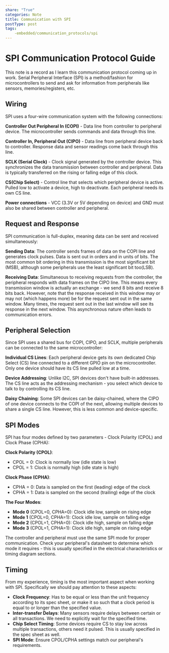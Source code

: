 ```yaml
---
share: "True"
categories: Note
title: Communication with SPI
postType: post
tags:
    -embedded/communication_protocols/spi
---
```

# SPI Communication Protocol Guide



This note is a record as I learn this communication protocol coming up in work. Serial Peripheral Interface (SPI) is a method/fashion for microcontrollers to send and ask for information from peripherals like sensors, memories/registers, etc.

## Wiring

SPI uses a four-wire communication system with the following connections:

**Controller Out Peripheral In (COPI)** - Data line from controller to peripheral device. The microcontroller sends commands and data through this line.

**Controller In, Peripheral Out (CIPO)** - Data line from peripheral device back to controller. Response data and sensor readings come back through this line.

**SCLK (Serial Clock)** - Clock signal generated by the controller device. This synchronizes the data transmission between controller and peripheral. Data is typically transferred on the rising or falling edge of this clock.

**CS(Chip Select)** - Control line that selects which peripheral device is active. Pulled low to activate a device, high to deactivate. Each peripheral needs its own CS line.

**Power connections** - VCC (3.3V or 5V depending on device) and GND must also be shared between controller and peripheral.

## Request and Response

SPI communication is full-duplex, meaning data can be sent and received simultaneously:

**Sending Data**: The controller sends frames of data on the COPI line and generates clock pulses. Data is sent out in orders and in units of bits. The most common bit ordering in this transmission is the most significant bit (MSB), although some peripherals use the least significant bit too(LSB).

**Receiving Data**: Simultaneous to receiving requests from the controller, the peripheral responds with data frames on the CIPO line. This means every transmission window is actually an exchange - we send 8 bits and receive 8 bits back. However, note that the response received in this window may or may not (which happens more) be for the request sent out in the same window. Many times, the request sent out in the last window will see its response in the next window. This asynchronous nature often leads to communication errors.  


## Peripheral Selection

Since SPI uses a shared bus for COPI, CIPO, and SCLK, multiple peripherals can be connected to the same microcontroller:

**Individual CS Lines**: Each peripheral device gets its own dedicated Chip Select (CS) line connected to a different GPIO pin on the microcontroller. Only one device should have its CS line pulled low at a time.

**Device Addressing**: Unlike I2C, SPI devices don't have built-in addresses. The CS line acts as the addressing mechanism - you select which device to talk to by controlling its CS line.

**Daisy Chaining**: Some SPI devices can be daisy-chained, where the CIPO of one device connects to the COPI of the next, allowing multiple devices to share a single CS line. However, this is less common and device-specific.

## SPI Modes

SPI has four modes defined by two parameters - Clock Polarity (CPOL) and Clock Phase (CPHA):

**Clock Polarity (CPOL)**:

- CPOL = 0: Clock is normally low (idle state is low)
- CPOL = 1: Clock is normally high (idle state is high)

**Clock Phase (CPHA)**:

- CPHA = 0: Data is sampled on the first (leading) edge of the clock
- CPHA = 1: Data is sampled on the second (trailing) edge of the clock

**The Four Modes**:

- **Mode 0** (CPOL=0, CPHA=0): Clock idle low, sample on rising edge
- **Mode 1** (CPOL=0, CPHA=1): Clock idle low, sample on falling edge
- **Mode 2** (CPOL=1, CPHA=0): Clock idle high, sample on falling edge
- **Mode 3** (CPOL=1, CPHA=1): Clock idle high, sample on rising edge

The controller and peripheral must use the same SPI mode for proper communication. Check your peripheral's datasheet to determine which mode it requires - this is usually specified in the electrical characteristics or timing diagram sections.

## Timing

From my experience, timing is the most important aspect when working with SPI. Specifically we should pay attention to these aspects:

- **Clock Frequency**: Has to be equal or less than the unit frequency according to its spec sheet, or make it so such that a clock period is equal to or longer than the specified value. 
- **Inter-transfer Delays**: Many sensors require delays between certain or all transactions. We need to explicitly wait for the specified time.
- **Chip Select Timing**: Some devices require CS to stay low across multiple transactions, others need it pulsed. This is usually specified in the spec sheet as well. 
- **SPI Mode**: Ensure CPOL/CPHA settings match our peripheral's requirements.
